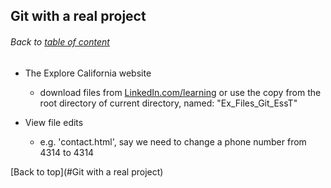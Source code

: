 ## Git with a real project
###### Back to [table of content](https://github.com/ShumzZ/LearningNotes/blob/master/Git/GitEssentialTraining-LinkedIn.MD#table-of-contents)

- The Explore California website
  - download files from [LinkedIn.com/learning](https://www.linkedin.com/learning/git-essential-training-the-basics/the-explore-california-website) or use the copy from the root directory of current directory, named: "Ex_Files_Git_EssT"

- View file edits
  - e.g. 'contact.html', say we need to change a phone number from 4314 to 4314


[Back to top](#Git with a real project)
